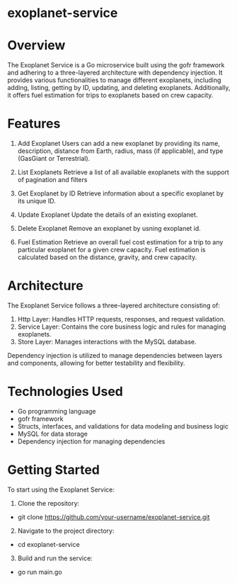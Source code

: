 # exoplanet-service

# Overview

The Exoplanet Service is a Go microservice built using the gofr framework and adhering to a three-layered architecture with dependency injection. It provides various functionalities to manage different exoplanets, including adding, listing, getting by ID, updating, and deleting exoplanets. Additionally, it offers fuel estimation for trips to exoplanets based on crew capacity.

# Features
1. Add Exoplanet
Users can add a new exoplanet by providing its name, description, distance from Earth, radius, mass (if applicable), and type (GasGiant or Terrestrial).

2. List Exoplanets
Retrieve a list of all available exoplanets with the support of pagination and filters

3. Get Exoplanet by ID
Retrieve information about a specific exoplanet by its unique ID.

4. Update Exoplanet
Update the details of an existing exoplanet.

5. Delete Exoplanet
Remove an exoplanet by usning exoplanet id.

6. Fuel Estimation
Retrieve an overall fuel cost estimation for a trip to any particular exoplanet for a given crew capacity. Fuel estimation is calculated based on the distance, gravity, and crew capacity.

# Architecture
The Exoplanet Service follows a three-layered architecture consisting of:

1. Http Layer: Handles HTTP requests, responses, and request validation.
2. Service Layer: Contains the core business logic and rules for managing exoplanets.
3. Store Layer: Manages interactions with the MySQL database.

Dependency injection is utilized to manage dependencies between layers and components, allowing for better testability and flexibility.

# Technologies Used
- Go programming language
- gofr framework
- Structs, interfaces, and validations for data modeling and business logic
- MySQL for data storage
- Dependency injection for managing dependencies

# Getting Started
To start using the Exoplanet Service:

1. Clone the repository:
- git clone https://github.com/your-username/exoplanet-service.git

2. Navigate to the project directory:
- cd exoplanet-service

3. Build and run the service:
- go run main.go
